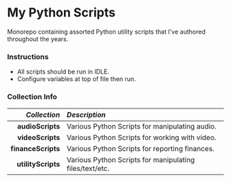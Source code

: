 # My Python Scripts
Monorepo containing assorted Python utility scripts that I've authored throughout the years.

### Instructions
  * All scripts should be run in IDLE.
  * Configure variables at top of file then run.

### Collection Info
*Collection* | *Description*
-----:|:-----
**audioScripts** | Various Python Scripts for manipulating audio.
**videoScripts** | Various Python Scripts for working with video.
**financeScripts** | Various Python Scripts for reporting finances.
**utilityScripts** | Various Python Scripts for manipulating files/text/etc.
